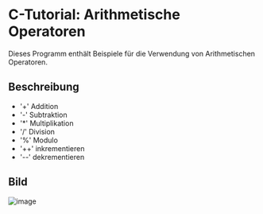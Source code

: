 # C-Tutorial: Arithmetische Operatoren

Dieses Programm enthält Beispiele für die Verwendung von Arithmetischen Operatoren.

## Beschreibung

- '+' Addition
- '-' Subtraktion
- '*' Multiplikation
- '/' Division
- '%' Modulo
- '++' inkrementieren
- '--' dekrementieren

## Bild

![image](https://user-images.githubusercontent.com/63674539/195909342-d29a2aca-062e-45bf-80fd-4aaaa8a217fe.png)
